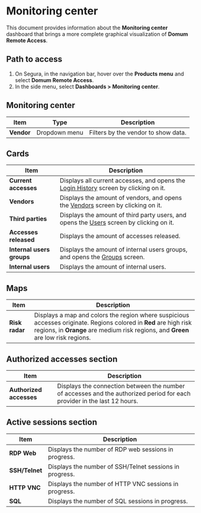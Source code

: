 # Monitoring center

This document provides information about the **Monitoring center** dashboard that brings a more complete graphical visualization of **Domum Remote Access**.

## Path to access

1. On Segura, in the navigation bar, hover over the **Products menu** and select **Domum Remote Access**.  
2. In the side menu, select **Dashboards \> Monitoring center**.

## Monitoring center

| Item | Type | Description |
| ---- | ---- | ---- |
| **Vendor** | Dropdown menu | Filters by the vendor to show data. |

## Cards

| Item | Description |
| ---- | ---- |
| **Current accesses** | Displays all current accesses, and opens the [Login History](/v4/docs/domum-access-report) screen by clicking on it. |
| **Vendors** | Displays the amount of vendors, and opens the [Vendors](/v4/docs/domum-settings-vendors) screen by clicking on it. |
| **Third parties** | Displays the amount of third party users, and opens the [Users](/v4/docs/users-3) screen by clicking on it. |
| **Accesses released** | Displays the amount of accesses released. |
| **Internal users groups** | Displays the amount of internal users groups, and opens the [Groups](/v4/docs/pt/internal-users-groups) screen. |
| **Internal users** | Displays the amount of internal users. |

## Maps

| Item | Description |
| ---- | ---- |
| **Risk radar** | Displays a map and colors the region where suspicious accesses originate. Regions colored in **Red** are high risk regions, in **Orange** are medium risk regions, and **Green** are low risk regions. |

## Authorized accesses section

| Item | Description |
| ---- | ---- |
| **Authorized accesses** | Displays the connection between the number of accesses and the authorized period for each provider in the last 12 hours. |

## Active sessions section

| Item | Description |
| ---- | ---- |
| **RDP Web** | Displays the number of RDP web sessions in progress. |
| **SSH/Telnet** | Displays the number of SSH/Telnet sessions in progress. |
| **HTTP VNC** | Displays the number of HTTP VNC sessions in progress. |
| **SQL** | Displays the number of SQL sessions in progress. |
